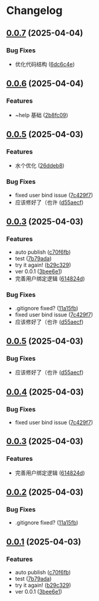 # Changelog

## [0.0.7](https://github.com/Aliorpse/karin-plugin-ba/compare/v0.0.6...v0.0.7) (2025-04-04)


### Bug Fixes

* 优化代码结构 ([6dc6c4e](https://github.com/Aliorpse/karin-plugin-ba/commit/6dc6c4e9979eb5c2a17d97e6848625632a1d54b9))

## [0.0.6](https://github.com/Aliorpse/karin-plugin-ba/compare/v0.0.5...v0.0.6) (2025-04-04)


### Features

* ~help 基础 ([2b8fc09](https://github.com/Aliorpse/karin-plugin-ba/commit/2b8fc09260f678b0d4908b552e4ba98ba5e6bce6))

## [0.0.5](https://github.com/Aliorpse/karin-plugin-ba/compare/v0.0.3...v0.0.5) (2025-04-03)


### Features

* 水个优化 ([26ddeb8](https://github.com/Aliorpse/karin-plugin-ba/commit/26ddeb8b18c30b445ef823dfe0fea7c9a6b3aaf3))


### Bug Fixes

* fixed user bind issue ([7c429f7](https://github.com/Aliorpse/karin-plugin-ba/commit/7c429f7f70afd7a42fbebf44abfc184bd22f13b0))
* 应该修好了（也许 ([d55aecf](https://github.com/Aliorpse/karin-plugin-ba/commit/d55aecf5f0a4ff1c9bdead5cfb06ece75ea3df37))

## [0.0.3](https://github.com/Aliorpse/karin-plugin-ba/compare/v0.0.5...v0.0.3) (2025-04-03)


### Features

* auto publish ([c70f6fb](https://github.com/Aliorpse/karin-plugin-ba/commit/c70f6fbb16dd166896de34f45106b40687a5a8f1))
* test ([7b79ada](https://github.com/Aliorpse/karin-plugin-ba/commit/7b79ada2caf3a9d6cacd57d8d0e5e4c77664ae3c))
* try it again! ([b29c329](https://github.com/Aliorpse/karin-plugin-ba/commit/b29c329bbd7303071d60c0dd01fef40a8622a8c0))
* ver 0.0.1 ([3bee6e1](https://github.com/Aliorpse/karin-plugin-ba/commit/3bee6e153ea50afaaf4b357f9e24adad35e09c02))
* 完善用户绑定逻辑 ([614824d](https://github.com/Aliorpse/karin-plugin-ba/commit/614824d957246cbbdb6d37066cab9d802291d7aa))


### Bug Fixes

* .gitignore fixed? ([11a15fb](https://github.com/Aliorpse/karin-plugin-ba/commit/11a15fb9d0f0ceac25a7ee36a889a8474dca31da))
* fixed user bind issue ([7c429f7](https://github.com/Aliorpse/karin-plugin-ba/commit/7c429f7f70afd7a42fbebf44abfc184bd22f13b0))
* 应该修好了（也许 ([d55aecf](https://github.com/Aliorpse/karin-plugin-ba/commit/d55aecf5f0a4ff1c9bdead5cfb06ece75ea3df37))

## [0.0.5](https://github.com/Aliorpse/karin-plugin-ba/compare/v0.0.4...v0.0.5) (2025-04-03)


### Bug Fixes

* 应该修好了（也许 ([d55aecf](https://github.com/Aliorpse/karin-plugin-ba/commit/d55aecf5f0a4ff1c9bdead5cfb06ece75ea3df37))

## [0.0.4](https://github.com/Aliorpse/karin-plugin-ba/compare/v0.0.3...v0.0.4) (2025-04-03)


### Bug Fixes

* fixed user bind issue ([7c429f7](https://github.com/Aliorpse/karin-plugin-ba/commit/7c429f7f70afd7a42fbebf44abfc184bd22f13b0))

## [0.0.3](https://github.com/Aliorpse/karin-plugin-ba/compare/v0.0.2...v0.0.3) (2025-04-03)


### Features

* 完善用户绑定逻辑 ([614824d](https://github.com/Aliorpse/karin-plugin-ba/commit/614824d957246cbbdb6d37066cab9d802291d7aa))

## [0.0.2](https://github.com/Aliorpse/karin-plugin-ba/compare/v0.0.1...v0.0.2) (2025-04-03)


### Bug Fixes

* .gitignore fixed? ([11a15fb](https://github.com/Aliorpse/karin-plugin-ba/commit/11a15fb9d0f0ceac25a7ee36a889a8474dca31da))

## [0.0.1](https://github.com/Aliorpse/karin-plugin-ba/compare/v1.1.0...v0.0.1) (2025-04-03)


### Features

* auto publish ([c70f6fb](https://github.com/Aliorpse/karin-plugin-ba/commit/c70f6fbb16dd166896de34f45106b40687a5a8f1))
* test ([7b79ada](https://github.com/Aliorpse/karin-plugin-ba/commit/7b79ada2caf3a9d6cacd57d8d0e5e4c77664ae3c))
* try it again! ([b29c329](https://github.com/Aliorpse/karin-plugin-ba/commit/b29c329bbd7303071d60c0dd01fef40a8622a8c0))
* ver 0.0.1 ([3bee6e1](https://github.com/Aliorpse/karin-plugin-ba/commit/3bee6e153ea50afaaf4b357f9e24adad35e09c02))
